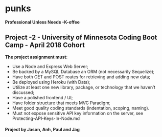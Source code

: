# punks 
**Professional Unless Needs -K-offee**



## Project -2 - University of Minnesota Coding Boot Camp - April 2018 Cohort

**The project assignment must:**


* Use a Node and Express Web Server;
* Be backed by a MySQL Database an ORM (not necessarily Sequelize);
* Have both GET and POST routes for retrieving and adding new data;
* Be deployed using Heroku (with Data);
* Utilize at least one new library, package, or technology that we haven’t discussed;
* Have a polished frontend / UI;
* Have folder structure that meets MVC Paradigm;
* Meet good quality coding standards (indentation, scoping, naming).
* Must not expose sensitive API key information on the server, see Protecting-API-Keys-In-Node.md



#### Project by Jason, Anh, Paul and Jag 


